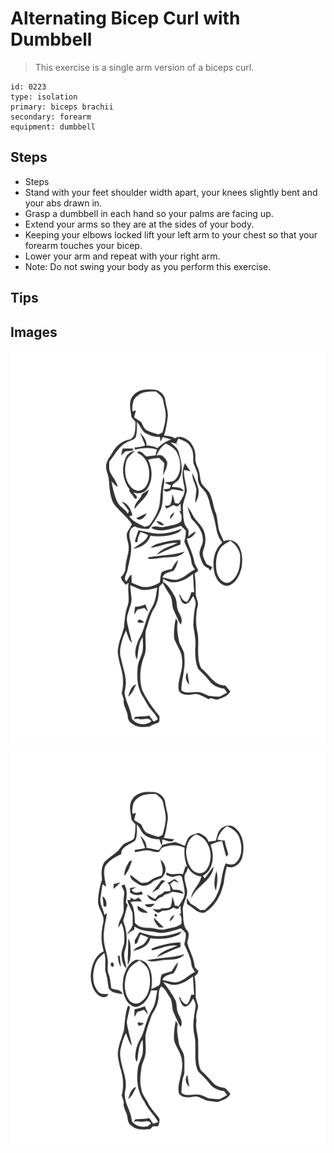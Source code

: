 # Alternating Bicep Curl with Dumbbell

> This exercise is a single arm version of a biceps curl.

``` 
id: 0223 
type: isolation 
primary: biceps brachii 
secondary: forearm 
equipment: dumbbell 
``` 


## Steps


 - Steps
 - Stand with your feet shoulder width apart, your knees slightly bent and your abs drawn in.
 - Grasp a dumbbell in each hand so your palms are facing up.
 - Extend your arms so they are at the sides of your body.
 - Keeping your elbows locked lift your left arm to your chest so that your forearm touches your bicep.
 - Lower your arm and repeat with your right arm.
 - Note: Do not swing your body as you perform this exercise.

## Tips



## Images

![](./../svg/0223-relaxation.svg "")

![](./../svg/0223-tension.svg "")

